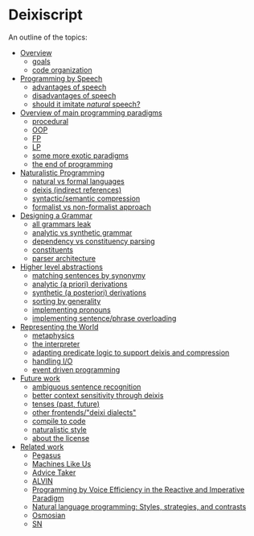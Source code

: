 # Deixiscript

An outline of the topics:

- [Overview]()
  - [goals](./overview/goals.md)
  - [code organization](./overview/code-organization.md)
- [Programming by Speech]()
  - [advantages of speech](./programming-by-speech/pros-and-cons.md#advantages-of-speech)
  - [disadvantages of speech](./programming-by-speech/pros-and-cons.md#disadvantages-of-speech)
  - [should it imitate _natural_ speech?](./programming-by-speech/why-natural-speech.md)
- [Overview of main programming paradigms]()
  - [procedural](./programming-paradigms/1-procedural.md)
  - [OOP](./programming-paradigms/2-object-oriented.md)
  - [FP](./programming-paradigms/3-functional-programming.md)
  - [LP](./programming-paradigms/4-logic-programming.md)
  - [some more exotic paradigms]()
  - [the end of programming](./programming-paradigms/6-the-end-of-programming.md)
- [Naturalistic Programming]()
  - [natural vs formal languages](./naturalistic-programming/natural-vs-formal.md)
  - [deixis (indirect references)](./naturalistic-programming/natural-vs-formal.md)
  - [syntactic/semantic compression](./naturalistic-programming/natural-vs-formal.md)
  - [formalist vs non-formalist approach](./naturalistic-programming/natural-vs-formal.md)
- [Designing a Grammar]()
  - [all grammars leak](./designing-a-grammar/grammar.md#all-grammars-leak)
  - [analytic vs synthetic grammar](./designing-a-grammar/grammar.md)
  - [dependency vs constituency parsing](./designing-a-grammar/grammar.md)
  - [constituents](./designing-a-grammar/grammar.md)
  - [parser architecture](./designing-a-grammar/grammar.md)
- [Higher level abstractions]()
  - [matching sentences by synonymy](./higher-level-abstractions/matching-by-synonymy.md)
  - [analytic (a priori) derivations]()
  - [synthetic (a posteriori) derivations]()
  - [sorting by generality]()
  - [implementing pronouns]()
  - [implementing sentence/phrase overloading]()
- [Representing the World]()
  - [metaphysics](./world-representation/metaphysics.md)
  - [the interpreter](./world-representation/metaphysics.md)
  - [adapting predicate logic to support deixis and compression](./world-representation/metaphysics.md)  
  - [handling I/O]()
  - [event driven programming]()
- [Future work]()
  - [ambiguous sentence recognition](./future-work/ambiguous-grammar.md)
  - [better context sensitivity through deixis](./future-work/future-work.md#context-sensitivity)
  - [tenses (past, future)](./future-work/future-work.md#past-tense)
  - [other frontends/"deixi dialects"](./future-work/future-work.md#support-for-synthetic-and-agglutinative-grammars)
  - [compile to code]()
  - [naturalistic style]()
  - [about the license]()
- [Related work]()
  - [Pegasus]()
  - [Machines Like Us]()
  - [Advice Taker]()
  - [ALVIN]()
  - [Programming by Voice Efficiency in the Reactive and Imperative Paradigm]()
  - [Natural language programming: Styles, strategies, and contrasts]()
  - [Osmosian]()
  - [SN]()